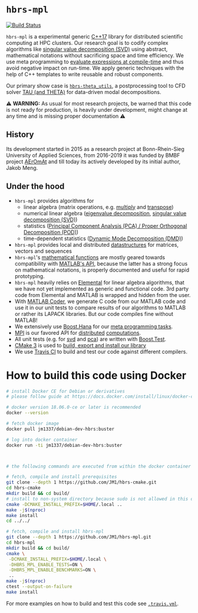 # `hbrs-mpl`
[![Build Status](https://travis-ci.com/JM1/hbrs-mpl.svg?branch=master)](https://travis-ci.com/JM1/hbrs-mpl)

`hbrs-mpl` is a experimental generic [C++17](https://en.wikipedia.org/wiki/C++17) library for distributed scientific computing at HPC clusters.
Our research goal is to codify complex algorithms like [singular value decomposition (SVD)](https://en.wikipedia.org/wiki/Singular_value_decomposition) using abstract, mathematical notations without sacrificing space and time efficiency.
We use meta programming to [evaluate expressions at compile-time](https://github.com/JM1/hbrs-mpl/blob/expression_evaluation_framework_2/src/hbrs/mpl/core/evaluate/impl.hpp) and thus avoid negative impact on run-time.
We apply generic techniques with the help of C++ templates to write reusable and robust components.

Our primary show case is [`hbrs-theta_utils`](https://github.com/JM1/hbrs-theta_utils/), a postprocessing tool to CFD solver [TAU (and THETA)](http://tau.dlr.de/) for data-driven modal decompositions.

:warning: **WARNING:** As usual for most research projects, be warned that this code is not ready for production, is heavily under development, might change at any time and is missing proper documentation :warning:

## History

Its development started in 2015 as a research project at Bonn-Rhein-Sieg University of Applied Sciences, from 2016-2019 it was funded by BMBF project [AErOmAt](https://www.h-brs.de/de/aeromat) and till today its actively developed by its initial author, Jakob Meng.

## Under the hood

- `hbrs-mpl` provides algorithms for
   - linear algebra (matrix operations, e.g. [multiply](https://github.com/JM1/hbrs-mpl/tree/master/src/hbrs/mpl/fn/multiply) and [transpose](https://github.com/JM1/hbrs-mpl/tree/master/src/hbrs/mpl/fn/transpose))
   - numerical linear algebra ([eigenvalue decomposition](https://github.com/JM1/hbrs-mpl/tree/master/src/hbrs/mpl/fn/eig), [singular value decomposition (SVD)](https://github.com/JM1/hbrs-mpl/tree/master/src/hbrs/mpl/fn/svd))
   - statistics ([Principal Component Analysis (PCA) / Proper Orthogonal Decomposition (POD)](https://github.com/JM1/hbrs-mpl/tree/master/src/hbrs/mpl/fn/pca))
   - time-dependent statistics ([Dynamic Mode Decomposition (DMD)](https://github.com/JM1/hbrs-mpl/tree/master/src/hbrs/mpl/fn/dmd))
- `hbrs-mpl` provides local and distributed [datastructures](https://github.com/JM1/hbrs-mpl/tree/master/src/hbrs/mpl/dt) for matrices, vectors and sequences
- `hbrs-mpl`'s [mathematical functions](https://github.com/JM1/hbrs-mpl/tree/master/src/hbrs/mpl/fn) are mostly geared towards compatibility with [MATLAB's API](https://de.mathworks.com/help/), because the latter has a strong focus on mathematical notations, is properly documented and useful for rapid prototyping.
- `hbrs-mpl` heavily relies on [Elemental](https://github.com/elemental/Elemental) for linear algebra algorithms, that we have not yet implemented as generic and functional code. 3rd party code from Elemental and MATLAB is wrapped and hidden from the user.
- With [MATLAB Coder](https://de.mathworks.com/products/matlab-coder.html), we generate C code from our MATLAB code and use it in our unit tests to compare results of our algorithms to MATLAB or rather its LAPACK libraries. But our code compiles fine without MATLAB!
- We extensively use [Boost.Hana](https://github.com/boostorg/hana) for our [meta programming tasks](https://github.com/JM1/hbrs-mpl/blob/expression_evaluation_framework_2/src/hbrs/mpl/core/evaluate/impl.hpp).
- [MPI](https://en.wikipedia.org/wiki/Message_Passing_Interface) is our favored API for 
   [distributed](https://github.com/JM1/hbrs-theta_utils/blob/master/src/hbrs/theta_utils/detail/vtk/impl.cpp)
   [computations](https://github.com/JM1/hbrs-theta_utils/blob/master/src/hbrs/theta_utils/detail/scatter/impl.cpp).
- All unit tests (e.g. for 
   [svd](https://github.com/JM1/hbrs-mpl/blob/master/src/hbrs/mpl/fn/svd/test/hbrs_mpl.cpp) and
   [pca](https://github.com/JM1/hbrs-mpl/blob/master/src/hbrs/mpl/fn/pca/test/hbrs_mpl.cpp))
   are written with [Boost.Test](https://www.boost.org/doc/libs/release/libs/test/).
- [CMake 3](https://cmake.org/cmake/help/latest/guide/tutorial/index.html) is used to [build, export and install our library](https://github.com/JM1/hbrs-mpl/blob/master/CMakeLists.txt)
- We use [Travis CI](https://travis-ci.com/JM1/hbrs-mpl) to build and test our code against different compilers.

# How to build this code using Docker

```sh
# install Docker CE for Debian or derivatives
# please follow guide at https://docs.docker.com/install/linux/docker-ce/debian/

# docker version 18.06.0-ce or later is recommended
docker --version

# fetch docker image
docker pull jm1337/debian-dev-hbrs:buster

# log into docker container
docker run -ti jm1337/debian-dev-hbrs:buster



# the following commands are executed from within the docker container

# fetch, compile and install prerequisites
git clone --depth 1 https://github.com/JM1/hbrs-cmake.git
cd hbrs-cmake
mkdir build && cd build/
# install to non-system directory because sudo is not allowed in this docker container
cmake -DCMAKE_INSTALL_PREFIX=$HOME/.local ..
make -j$(nproc)
make install
cd ../../

# fetch, compile and install hbrs-mpl
git clone --depth 1 https://github.com/JM1/hbrs-mpl.git
cd hbrs-mpl
mkdir build && cd build/
cmake \
 -DCMAKE_INSTALL_PREFIX=$HOME/.local \
 -DHBRS_MPL_ENABLE_TESTS=ON \
 -DHBRS_MPL_ENABLE_BENCHMARKS=ON \
 ..
make -j$(nproc)
ctest --output-on-failure
make install
```

For more examples on how to build and test this code see [`.travis.yml`](https://github.com/JM1/hbrs-mpl/blob/master/.travis.yml).
